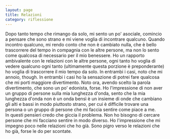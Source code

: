 ```yaml
--- 
layout: page
title: Relazioni
category: riflessione
---
```


Dopo tanto tempo che rimango da solo, mi sento un po' asociale, comincio a
pensare che sono strano e mi viene voglia di incontrare qualcuno. Quando
incontro qualcuno, mi rendo conto che non è cambiato nulla, che è bello
trascorrere del tempo in compagnia con le altre persone, ma non lo sento come
qualcosa di necessario per il mio benessere. Ho un rapporto ambivalente con le
relazioni con le altre persone, ogni tanto ho voglia di vedere qualcuno ogni
tanto (ultimamente questa porzione è preponderante) ho voglia di trascorrere il
mio tempo da solo. In entrambi i casi, noto che mi annoio, though. In entrambi i
casi ho la sensazione di potrei fare qualcosa che mi porti maggiore
divertimento. Noto ora, avendo scelto la parola divertimento, che sono un po'
edonista, forse. Ho l'impressione di non aver un gruppo di persone sulla mia
lunghezza d'onda, sento che la mia lunghezza d'onda non è un onda bensì è un
insieme di onde che cambiano gli alti e bassi in modo piuttosto strano, per cui
è difficile trovare una persona o un gruppo di persone che mi faccia sentire
come piace a me.  
In questi pensieri credo che giccia il problema. Non ho bisogno di cercare
persone che mi facciano sentire in modo diverso. Ho l'impressione che mi impegno
poco nelle relazioni che ho già. Sono pigro verso le relazioni che ho già, forse
le do per scontate.
